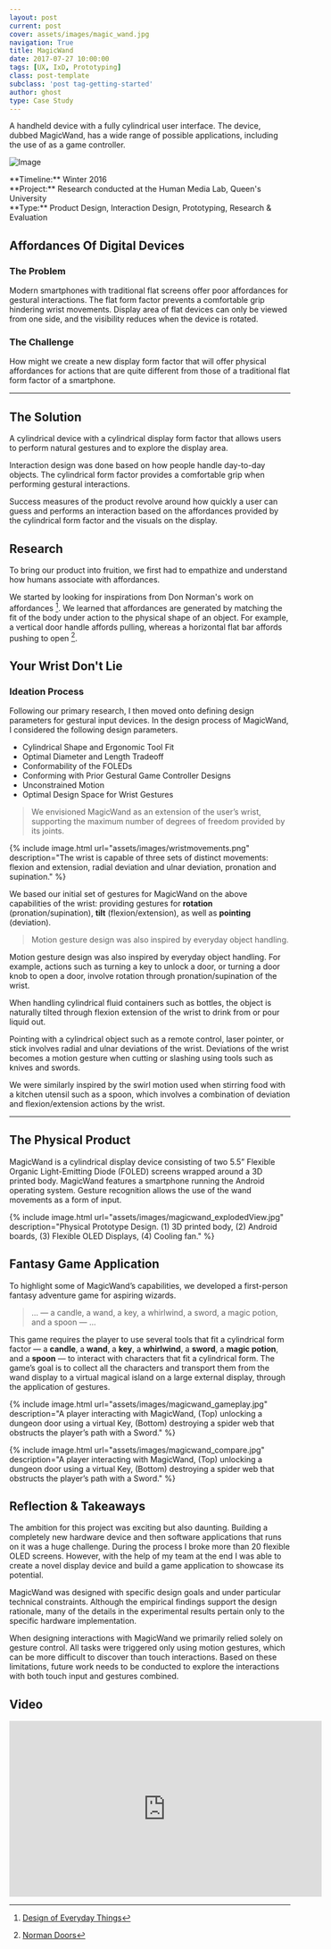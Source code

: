 ```yaml
---
layout: post
current: post
cover: assets/images/magic_wand.jpg
navigation: True
title: MagicWand
date: 2017-07-27 10:00:00
tags: [UX, IxD, Prototyping]
class: post-template
subclass: 'post tag-getting-started'
author: ghost
type: Case Study
---
```

A handheld device with a fully cylindrical user interface. The device, dubbed MagicWand, has a wide range of possible applications, including the use of as a game controller.

![Image](assets/images/magic_wand_a.jpg#full)

<span class="project-intro">
**Timeline:** Winter 2016<br />
**Project:** Research conducted at the Human Media Lab, Queen's University<br />
**Type:** Product Design, Interaction Design, Prototyping, Research & Evaluation<br /></span>

## Affordances Of Digital Devices

### The Problem
Modern smartphones with traditional flat screens offer poor affordances for gestural interactions. The flat form factor prevents a comfortable grip hindering wrist movements. Display area of flat devices can only be viewed from one side, and the visibility reduces when the device is rotated.

### The Challenge
How might we create a new display form factor that will offer physical affordances for actions that are quite different from those of a traditional flat form factor of a smartphone.

---
## The Solution
A cylindrical device with a cylindrical display form factor that allows users to perform natural gestures and to explore the display area.

Interaction design was done based on how people handle day-to-day objects. The cylindrical form factor provides a comfortable grip when performing gestural interactions.

Success measures of the product revolve around how quickly a user can guess and performs an interaction based on the affordances provided by the cylindrical form factor and the visuals on the display.

## Research
To bring our product into fruition, we first had to empathize and understand how humans associate with affordances.

We started by looking for inspirations from Don Norman's work on affordances [^Book]. We learned that affordances are generated by matching the fit of the body under action to the physical shape of an object. For example, a vertical door handle affords pulling, whereas a horizontal flat bar affords pushing to open [^Doors].

[^Doors]:[Norman Doors](https://www.youtube.com/watch?v=yY96hTb8WgI)
[^Book]:[Design of Everyday Things](https://www.goodreads.com/book/show/840.The_Design_of_Everyday_Things)

## Your Wrist Don't Lie

### Ideation Process
Following our primary research, I then moved onto defining design parameters for gestural input devices. In the design process of MagicWand, I considered the following design parameters.

- Cylindrical Shape and Ergonomic Tool Fit
- Optimal Diameter and Length Tradeoff
- Conformability of the FOLEDs
- Conforming with Prior Gestural Game Controller Designs
- Unconstrained Motion
- Optimal Design Space for Wrist Gestures

> We envisioned MagicWand as an extension of the user’s wrist, supporting the maximum number of degrees of freedom provided by its joints.

{% include image.html url="assets/images/wristmovements.png" description="The wrist is capable of three sets of distinct movements: flexion and extension, radial deviation and ulnar deviation, pronation and supination." %}

We based our initial set of gestures for MagicWand on the above capabilities of the wrist: providing gestures for **rotation** (pronation/supination), **tilt** (flexion/extension), as well as **pointing** (deviation).

> Motion gesture design was also inspired by everyday object handling.

Motion gesture design was also inspired by everyday object handling. For example, actions such as turning a key to unlock a door, or turning a door knob to open a door, involve rotation through pronation/supination of the wrist.

When handling cylindrical fluid containers such as bottles, the object is naturally tilted through flexion extension of the wrist to drink from or pour liquid out.

Pointing with a cylindrical object such as a remote control, laser pointer, or stick involves radial and ulnar deviations of the wrist. Deviations of the wrist becomes a motion gesture when cutting or slashing using tools such as knives and swords.

We were similarly inspired by the swirl motion used when stirring food with a kitchen utensil such as a spoon, which involves a combination of deviation and flexion/extension actions by the wrist.

---
## The Physical Product
MagicWand is a cylindrical display device consisting of two 5.5” Flexible Organic Light-Emitting Diode (FOLED) screens wrapped around a 3D printed body. MagicWand features a smartphone running the Android operating system. Gesture recognition allows the use of the wand movements as a form of input.

{% include image.html url="assets/images/magicwand_explodedView.jpg" description="Physical Prototype Design. (1) 3D printed body, (2) Android boards, (3) Flexible OLED Displays, (4) Cooling fan." %}

## Fantasy Game Application
To highlight some of MagicWand’s capabilities, we developed a first-person fantasy adventure game for aspiring wizards.

> ... — a candle, a wand, a key, a whirlwind, a sword, a magic potion, and a spoon — ...

This game requires the player to use several tools that fit a cylindrical form factor — a **candle**, a **wand**, a **key**, a **whirlwind**, a **sword**, a **magic potion**, and a **spoon** — to interact with characters that fit a cylindrical form. The game’s goal is to collect all the characters and transport them from the wand display to a virtual magical island on a large external display, through the application of gestures.

{% include image.html url="assets/images/magicwand_gameplay.jpg" description="A player interacting with MagicWand, (Top) unlocking a dungeon door using a virtual Key, (Bottom) destroying a spider web that obstructs the player’s path with a Sword." %}

{% include image.html url="assets/images/magicwand_compare.jpg" description="A player interacting with MagicWand, (Top) unlocking a dungeon door using a virtual Key, (Bottom) destroying a spider web that obstructs the player’s path with a Sword." %}

## Reflection & Takeaways
The ambition for this project was exciting but also daunting. Building a completely new hardware device and then software applications that runs on it was a huge challenge. During the process I broke more than 20 flexible OLED screens. However, with the help of my team at the end I was able to create a novel display device and build a game application to showcase its potential.

MagicWand was designed with specific design goals and under particular technical constraints. Although the empirical findings support the design rationale, many of the details in the experimental results pertain only to the specific hardware implementation.

When designing interactions with MagicWand we primarily relied solely on gesture control. All tasks were triggered only using motion gestures, which can be more difficult to discover than touch interactions. Based on these limitations, future work needs to be conducted to explore the interactions with both touch input and gestures combined.

## Video

<iframe width="560" height="315" src="https://www.youtube.com/embed/eFHyRWFf2Qs" frameborder="0" allow="accelerometer; autoplay; encrypted-media; gyroscope; picture-in-picture" allowfullscreen></iframe>
